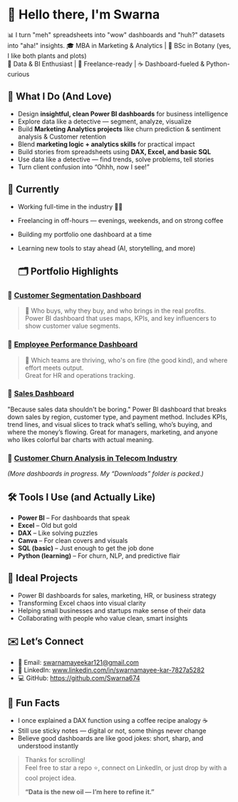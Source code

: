 # 👋 Hello there, I'm Swarna

📊 I turn "meh" spreadsheets into "wow" dashboards and "huh?" datasets into "aha!" insights. 
🎓 MBA in Marketing & Analytics | 🧪 BSc in Botany (yes, I like both plants and plots)  
💼 Data & BI Enthusiast | 🌱 Freelance-ready | ☕ Dashboard-fueled & Python-curious

## 🧠 What I Do (And Love)

- Design **insightful, clean Power BI dashboards** for business intelligence
- Explore data like a detective — segment, analyze, visualize
- Build **Marketing Analytics projects** like churn prediction & sentiment analysis & Customer retention
- Blend **marketing logic + analytics skills** for practical impact
- Build stories from spreadsheets using **DAX, Excel, and basic SQL**
- Use data like a detective — find trends, solve problems, tell stories
- Turn client confusion into “Ohhh, now I see!”

## 🚀 Currently
- Working full-time in the industry 🧑‍💼  
- Freelancing in off-hours — evenings, weekends, and on strong coffee  
- Building my portfolio one dashboard at a time  
- Learning new tools to stay ahead (AI, storytelling, and more)

  ## 🗂️ Portfolio Highlights

### 🔹 [Customer Segmentation Dashboard](https://github.com/Swarna674/Customer-Segmentation)
> 📍 Who buys, why they buy, and who brings in the real profits.  
> Power BI dashboard that uses maps, KPIs, and key influencers to show customer value segments.

### 🔹 [Employee Performance Dashboard](https://github.com/Swarna674/EMPLOYEE-PERFORMANCE)
> 👥 Which teams are thriving, who's on fire (the good kind), and where effort meets output.  
> Great for HR and operations tracking.

### 🔹 [Sales Dashboard](https://github.com/Swarna674/Sales-dashboard-PowerBI)
 "Because sales data shouldn't be boring."
Power BI dashboard that breaks down sales by region, customer type, and payment method.
Includes KPIs, trend lines, and visual slices to track what’s selling, who’s buying, and where the money’s flowing.
Great for managers, marketing, and anyone who likes colorful bar charts with actual meaning.

### 🔹 [Customer Churn Analysis in Telecom Industry](https://github.com/Swarna674/Customer-Churn_Telecom)

*(More dashboards in progress. My “Downloads” folder is packed.)*

## 🛠️ Tools I Use (and Actually Like)

- **Power BI** – For dashboards that speak  
- **Excel** – Old but gold  
- **DAX** – Like solving puzzles  
- **Canva** – For clean covers and visuals  
- **SQL (basic)** – Just enough to get the job done
-  **Python (learning)** – For churn, NLP, and predictive flair 
  
## 🎯 Ideal Projects

- Power BI dashboards for sales, marketing, HR, or business strategy  
- Transforming Excel chaos into visual clarity  
- Helping small businesses and startups make sense of their data  
- Collaborating with people who value clean, smart insights


## ✉️ Let’s Connect

- 📧 Email: swarnamayeekar121@gmail.com 
- 💼 LinkedIn: www.linkedin.com/in/swarnamayee-kar-7827a5282
- 💻 GitHub: https://github.com/Swarna674

## 💬 Fun Facts

- I once explained a DAX function using a coffee recipe analogy ☕  
- Still use sticky notes — digital or not, some things never change  
- Believe good dashboards are like good jokes: short, sharp, and understood instantly



> Thanks for scrolling!  
> Feel free to star a repo ⭐, connect on LinkedIn, or just drop by with a cool project idea.
> 
> **“Data is the new oil — I’m here to refine it.”**
